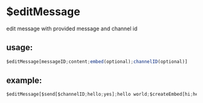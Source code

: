 # $editMessage
edit message with provided message and channel id
## usage:
```js
$editMessage[messageID;content;embed(optional);channelID(optional)]
```
## example: 
```js
$editMessage[$send[$channelID;hello;yes];hello world;$createEmbed[hi;hello;world]]
```
